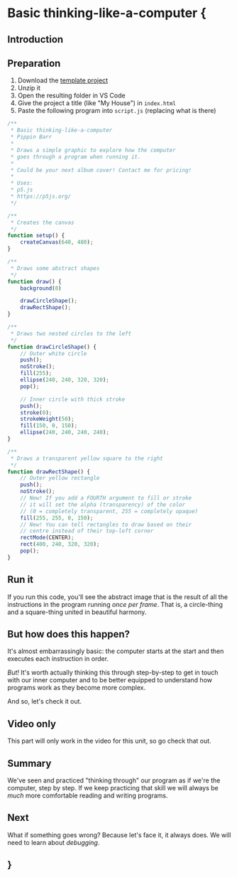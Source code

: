 # Basic thinking-like-a-computer {
    
## Introduction

## Preparation

1. Download the [template project](../../templates/template-p5-project.zip)
2. Unzip it
3. Open the resulting folder in VS Code
4. Give the project a title (like "My House") in `index.html`
5. Paste the following program into `script.js` (replacing what is there)

```javascript
/**
 * Basic thinking-like-a-computer
 * Pippin Barr
 * 
 * Draws a simple graphic to explore how the computer
 * goes through a program when running it.
 * 
 * Could be your next album cover! Contact me for pricing!
 * 
 * Uses:
 * p5.js
 * https://p5js.org/
 */

/**
 * Creates the canvas
 */
function setup() {
	createCanvas(640, 480);
}

/**
 * Draws some abstract shapes
 */
function draw() {
	background(0)

	drawCircleShape();
	drawRectShape();
}

/**
 * Draws two nested circles to the left
 */
function drawCircleShape() {
	// Outer white circle
	push();
	noStroke();
	fill(255);
	ellipse(240, 240, 320, 320);
	pop();

	// Inner circle with thick stroke
	push();
	stroke(0);
	strokeWeight(50);
	fill(150, 0, 150);
	ellipse(240, 240, 240, 240);
}

/**
 * Draws a transparent yellow square to the right
 */
function drawRectShape() {
	// Outer yellow rectangle
	push();
	noStroke();
    // New! If you add a FOURTH argument to fill or stroke
    // it will set the alpha (transparency) of the color
    // (0 = completely transparent, 255 = completely opaque)
	fill(255, 255, 0, 150);
    // New! You can tell rectangles to draw based on their
    // centre instead of their top-left corner
	rectMode(CENTER);
	rect(400, 240, 320, 320);
	pop();
}
```

## Run it

If you run this code, you'll see the abstract image that is the result of all the instructions in the program running *once per frame*. That is, a circle-thing and a square-thing united in beautiful harmony.

## But how does this happen?

It's almost embarrassingly basic: the computer starts at the start and then executes each instruction in order.

*But!* It's worth actually thinking this through step-by-step to get in touch with our inner computer and to be better equipped to understand how programs work as they become more complex.

And so, let's check it out.

## Video only

This part will only work in the video for this unit, so go check that out.

## Summary

We've seen and practiced "thinking through" our program as if we're the computer, step by step. If we keep practicing that skill we will always be *much* more comfortable reading and writing programs.

## Next

What if something goes wrong? Because let's face it, it always does. We will need to learn about *debugging*.
    
## }